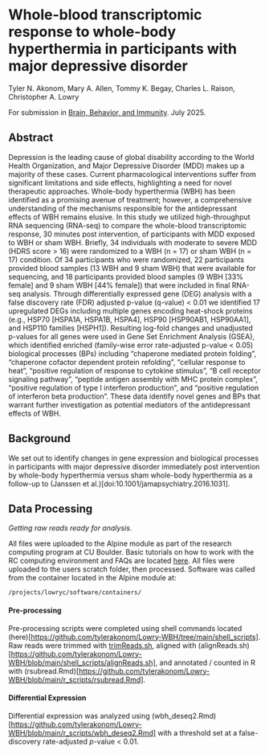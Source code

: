 # Whole-blood transcriptomic response to whole-body hyperthermia in participants with major depressive disorder

Tyler N. Akonom, Mary A. Allen, Tommy K. Begay, Charles L. Raison, Christopher A. Lowry

For submission in [Brain, Behavior, and Immunity](https://www.sciencedirect.com/journal/brain-behavior-and-immunity). July 2025.


## Abstract

Depression is the leading cause of global disability according to the World Health Organization, and Major Depressive Disorder (MDD) makes up a majority of these cases. Current pharmacological interventions suffer from significant limitations and side effects, highlighting a need for novel therapeutic approaches. Whole-body hyperthermia (WBH) has been identified as a promising avenue of treatment; however, a comprehensive understanding of the mechanisms responsible for the antidepressant effects of WBH remains elusive. In this study we utilized high-throughput RNA sequencing (RNA-seq) to compare the whole-blood transcriptomic response, 30 minutes post intervention, of participants with MDD exposed to WBH or sham WBH. Briefly, 34 individuals with moderate to severe MDD (HDRS score > 16) were randomized to a WBH (n = 17) or sham WBH (n = 17) condition. Of 34 participants who were randomized, 22 participants provided blood samples (13 WBH and 9 sham WBH) that were available for sequencing, and 18 participants provided blood samples (9 WBH [33% female] and 9 sham WBH [44% female]) that were included in final RNA-seq analysis. Through differentially expressed gene (DEG) analysis with a false discovery rate (FDR) adjusted p-value (q-value) < 0.01 we identified 17 upregulated DEGs including multiple genes encoding heat-shock proteins (e.g., HSP70 [HSPA1A, HSPA1B, HSPA4], HSP90 [HSP90AB1, HSP90AA1], and HSP110 families [HSPH1]). Resulting log-fold changes and unadjusted p-values for all genes were used in Gene Set Enrichment Analysis (GSEA), which identified enriched (family-wise error rate-adjusted p-value < 0.05) biological processes (BPs) including “chaperone mediated protein folding”, “chaperone cofactor dependent protein refolding”, “cellular response to heat”, “positive regulation of response to cytokine stimulus”, “B cell receptor signaling pathway”, “peptide antigen assembly with MHC protein complex”, “positive regulation of type I interferon production”, and “positive regulation of interferon beta production”. These data identify novel genes and BPs that warrant further investigation as potential mediators of the antidepressant effects of WBH.


## Background

We set out to identify changes in gene expression and biological processes in participants with major depressive disorder immediately post intervention by whole-body hyperthermia versus sham whole-body hyperthermia as a follow-up to (Janssen et al.)[doi:10.1001/jamapsychiatry.2016.1031].
 
## Data Processing

*Getting raw reads ready for analysis.*

All files were uploaded to the Alpine module as part of the research computing program at CU Boulder. Basic tutorials on how to work with the RC computing environment and FAQs are located [here](https://curc.readthedocs.io/en/latest/). All files were uploaded to the users scratch folder, then processed. Software was called from the container located in the Alpine module at:

	/projects/lowryc/software/containers/


#### Pre-processing

Pre-processing scripts were completed using shell commands located (here)[https://github.com/tylerakonom/Lowry-WBH/tree/main/shell_scripts]. Raw reads were trimmed with [trimReads.sh](https://github.com/tylerakonom/Lowry-WBH/blob/main/shell_scripts/trimReads.sh), aligned with (alignReads.sh)[https://github.com/tylerakonom/Lowry-WBH/blob/main/shell_scripts/alignReads.sh], and annotated / counted in R with (rsubread.Rmd)[https://github.com/tylerakonom/Lowry-WBH/blob/main/r_scripts/rsubread.Rmd].

#### Differential Expression

Differential expression was analyzed using (wbh_deseq2.Rmd)[https://github.com/tylerakonom/Lowry-WBH/blob/main/r_scripts/wbh_deseq2.Rmd] with a threshold set at a false-discovery rate-adjusted *p*-value < 0.01.